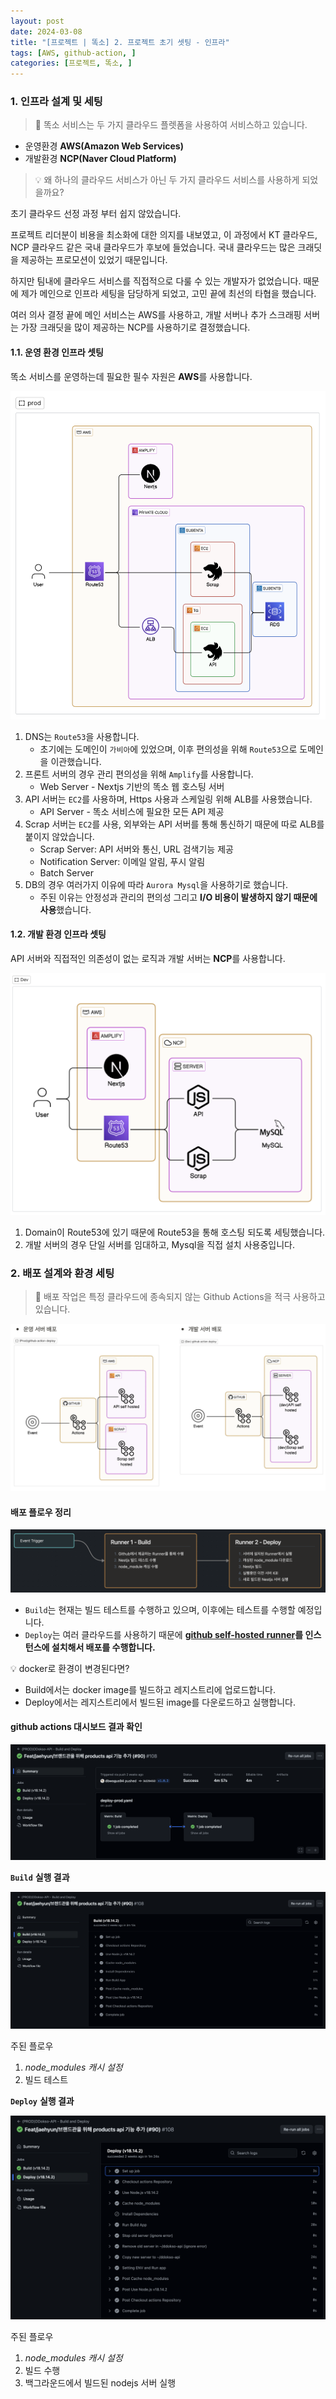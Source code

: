 ```yaml
---
layout: post
date: 2024-03-08
title: "[프로젝트 | 똑소] 2. 프로젝트 초기 셋팅 - 인프라"
tags: [AWS, github-action, ]
categories: [프로젝트, 똑소, ]
---
```




### 1. 인프라 설계 및 세팅


> 📌 똑소 서비스는 두 가지 클라우드 플렛폼을 사용하여 서비스하고 있습니다.

- 운영환경 **AWS(Amazon Web Services)**
- 개발환경 **NCP(Naver Cloud Platform)**

> 💡 왜 하나의 클라우드 서비스가 아닌 두 가지 클라우드 서비스를 사용하게 되었을까요?


초기 클라우드 선정 과정 부터 쉽지 않았습니다.


프로젝트 리더분이 비용을 최소화에 대한 의지를 내보였고, 이 과정에서 KT 클라우드, NCP 클라우드 같은 국내 클라우드가 후보에 들었습니다. 국내 클라우드는 많은 크래딧을 제공하는 프로모션이 있었기 때문입니다.


하지만 팀내에 클라우드 서비스를 직접적으로 다룰 수 있는 개발자가 없었습니다.
때문에 제가 메인으로 인프라 세팅을 담당하게 되었고, 고민 끝에 최선의 타협을 했습니다. 


여러 의사 결정 끝에 메인 서비스는 AWS를 사용하고, 개발 서버나 추가 스크래핑 서버는 가장 크래딧을 많이 제공하는 NCP를 사용하기로 결정했습니다.



#### 1.1. 운영 환경 인프라 셋팅


똑소 서비스를 운영하는데 필요한 필수 자원은 **AWS**를 사용합니다. 


![0](/assets/img/2024-03-08-프로젝트--똑소-2.-프로젝트-초기-셋팅---인프라.md/0.png)

1. DNS는 `Route53`을 사용합니다.
	- 초기에는 도메인이 `가비아`에 있었으며, 이후 편의성을 위해 `Route53`으로 도메인을 이관했습니다.
2. 프론트 서버의 경우 관리 편의성을 위해 `Amplify`를 사용합니다.
	- Web Server - Nextjs 기반의 똑소 웹 호스팅 서버
3. API 서버는 `EC2`를 사용하며, Https 사용과 스케일링 위해 ALB를 사용했습니다.
	- API Server - 똑소 서비스에 필요한 모든 API 제공
4. Scrap 서버는 `EC2`를 사용, 외부와는 API 서버를 통해 통신하기 때문에 따로 ALB를 붙이지 않았습니다.
	- Scrap Server: API 서버와 통신, URL 검색기능 제공
	- Notification Server: 이메일 알림, 푸시 알림
	- Batch Server
5. DB의 경우 여러가지 이유에 따라 `Aurora Mysql`을 사용하기로 했습니다.
	- 주된 이유는 안정성과 관리의 편의성 그리고 **I/O 비용이 발생하지 않기 때문에 사용**했습니다.


#### 1.2. 개발 환경 인프라 셋팅


API 서버와 직접적인 의존성이 없는 로직과 개발 서버는 **NCP**를 사용합니다.


![1](/assets/img/2024-03-08-프로젝트--똑소-2.-프로젝트-초기-셋팅---인프라.md/1.png)

1. Domain이 Route53에 있기 때문에 Route53을 통해 호스팅 되도록 세팅했습니다.
2. 개발 서버의 경우 단일 서버를 임대하고, Mysql을 직접 설치 사용중입니다.


### 2. 배포 설계와 환경 세팅


> 📌 배포 작업은 특정 클라우드에 종속되지 않는 Github Actions을 적극 사용하고 있습니다.


![2](/assets/img/2024-03-08-프로젝트--똑소-2.-프로젝트-초기-셋팅---인프라.md/2.png)



#### 배포 플로우 정리


![3](/assets/img/2024-03-08-프로젝트--똑소-2.-프로젝트-초기-셋팅---인프라.md/3.png)

- `Build`는 현재는 빌드 테스트를 수행하고 있으며, 이후에는 테스트를 수행할 예정입니다.
- `Deploy`는 여러 클라우드를 사용하기 때문에 [**github self-hosted runner**](https://docs.github.com/ko/actions/hosting-your-own-runners/managing-self-hosted-runners/about-self-hosted-runners)**를 인스턴스에 설치해서 배포를 수행합니다.**

💡 docker로 환경이 변경된다면?

- Build에서는 docker image를 빌드하고 레지스트리에 업로드합니다.
- Deploy에서는 레지스트리에서 빌드된 image를 다운로드하고 실행합니다.


#### **github actions 대시보드 결과 확인**


![4](/assets/img/2024-03-08-프로젝트--똑소-2.-프로젝트-초기-셋팅---인프라.md/4.png)


**`Build`** **실행 결과**


![5](/assets/img/2024-03-08-프로젝트--똑소-2.-프로젝트-초기-셋팅---인프라.md/5.png)


주된 플로우

1. _node_modules 캐시 설정_
2. 빌드 테스트

**`Deploy`** **실행 결과**


![6](/assets/img/2024-03-08-프로젝트--똑소-2.-프로젝트-초기-셋팅---인프라.md/6.png)


주된 플로우

1. _node_modules 캐시 설정_
2. 빌드 수행
3. 백그라운드에서 빌드된 nodejs 서버 실행
